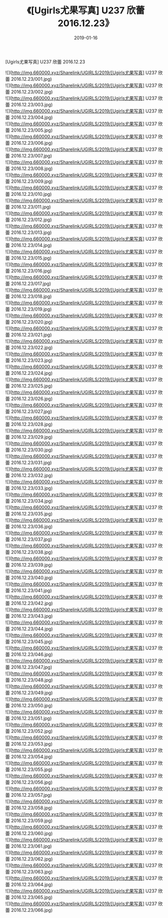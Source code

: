 ﻿---
layout: post
title:  《[Ugirls尤果写真] U237 欣蕾 2016.12.23》
date:   2019-01-16
img: http://img.660000.xyz/Sharelink/UGIRLS/2019/[Ugirls尤果写真] U237 欣蕾 2016.12.23/000.jpg
categories: [美女, 清纯, 唯美]
---

[Ugirls尤果写真] U237 欣蕾 2016.12.23

 ![](http://img.660000.xyz/Sharelink/UGIRLS/2019/[Ugirls尤果写真] U237 欣蕾 2016.12.23/001.jpg) <br>![](http://img.660000.xyz/Sharelink/UGIRLS/2019/[Ugirls尤果写真] U237 欣蕾 2016.12.23/002.jpg) <br>![](http://img.660000.xyz/Sharelink/UGIRLS/2019/[Ugirls尤果写真] U237 欣蕾 2016.12.23/003.jpg) <br>![](http://img.660000.xyz/Sharelink/UGIRLS/2019/[Ugirls尤果写真] U237 欣蕾 2016.12.23/004.jpg) <br>![](http://img.660000.xyz/Sharelink/UGIRLS/2019/[Ugirls尤果写真] U237 欣蕾 2016.12.23/005.jpg) <br>![](http://img.660000.xyz/Sharelink/UGIRLS/2019/[Ugirls尤果写真] U237 欣蕾 2016.12.23/006.jpg) <br>![](http://img.660000.xyz/Sharelink/UGIRLS/2019/[Ugirls尤果写真] U237 欣蕾 2016.12.23/007.jpg) <br>![](http://img.660000.xyz/Sharelink/UGIRLS/2019/[Ugirls尤果写真] U237 欣蕾 2016.12.23/008.jpg) <br>![](http://img.660000.xyz/Sharelink/UGIRLS/2019/[Ugirls尤果写真] U237 欣蕾 2016.12.23/009.jpg) <br>![](http://img.660000.xyz/Sharelink/UGIRLS/2019/[Ugirls尤果写真] U237 欣蕾 2016.12.23/010.jpg) <br>![](http://img.660000.xyz/Sharelink/UGIRLS/2019/[Ugirls尤果写真] U237 欣蕾 2016.12.23/011.jpg) <br>![](http://img.660000.xyz/Sharelink/UGIRLS/2019/[Ugirls尤果写真] U237 欣蕾 2016.12.23/012.jpg) <br>![](http://img.660000.xyz/Sharelink/UGIRLS/2019/[Ugirls尤果写真] U237 欣蕾 2016.12.23/013.jpg) <br>![](http://img.660000.xyz/Sharelink/UGIRLS/2019/[Ugirls尤果写真] U237 欣蕾 2016.12.23/014.jpg) <br>![](http://img.660000.xyz/Sharelink/UGIRLS/2019/[Ugirls尤果写真] U237 欣蕾 2016.12.23/015.jpg) <br>![](http://img.660000.xyz/Sharelink/UGIRLS/2019/[Ugirls尤果写真] U237 欣蕾 2016.12.23/016.jpg) <br>![](http://img.660000.xyz/Sharelink/UGIRLS/2019/[Ugirls尤果写真] U237 欣蕾 2016.12.23/017.jpg) <br>![](http://img.660000.xyz/Sharelink/UGIRLS/2019/[Ugirls尤果写真] U237 欣蕾 2016.12.23/018.jpg) <br>![](http://img.660000.xyz/Sharelink/UGIRLS/2019/[Ugirls尤果写真] U237 欣蕾 2016.12.23/019.jpg) <br>![](http://img.660000.xyz/Sharelink/UGIRLS/2019/[Ugirls尤果写真] U237 欣蕾 2016.12.23/020.jpg) <br>![](http://img.660000.xyz/Sharelink/UGIRLS/2019/[Ugirls尤果写真] U237 欣蕾 2016.12.23/021.jpg) <br>![](http://img.660000.xyz/Sharelink/UGIRLS/2019/[Ugirls尤果写真] U237 欣蕾 2016.12.23/022.jpg) <br>![](http://img.660000.xyz/Sharelink/UGIRLS/2019/[Ugirls尤果写真] U237 欣蕾 2016.12.23/023.jpg) <br>![](http://img.660000.xyz/Sharelink/UGIRLS/2019/[Ugirls尤果写真] U237 欣蕾 2016.12.23/024.jpg) <br>![](http://img.660000.xyz/Sharelink/UGIRLS/2019/[Ugirls尤果写真] U237 欣蕾 2016.12.23/025.jpg) <br>![](http://img.660000.xyz/Sharelink/UGIRLS/2019/[Ugirls尤果写真] U237 欣蕾 2016.12.23/026.jpg) <br>![](http://img.660000.xyz/Sharelink/UGIRLS/2019/[Ugirls尤果写真] U237 欣蕾 2016.12.23/027.jpg) <br>![](http://img.660000.xyz/Sharelink/UGIRLS/2019/[Ugirls尤果写真] U237 欣蕾 2016.12.23/028.jpg) <br>![](http://img.660000.xyz/Sharelink/UGIRLS/2019/[Ugirls尤果写真] U237 欣蕾 2016.12.23/029.jpg) <br>![](http://img.660000.xyz/Sharelink/UGIRLS/2019/[Ugirls尤果写真] U237 欣蕾 2016.12.23/030.jpg) <br>![](http://img.660000.xyz/Sharelink/UGIRLS/2019/[Ugirls尤果写真] U237 欣蕾 2016.12.23/031.jpg) <br>![](http://img.660000.xyz/Sharelink/UGIRLS/2019/[Ugirls尤果写真] U237 欣蕾 2016.12.23/032.jpg) <br>![](http://img.660000.xyz/Sharelink/UGIRLS/2019/[Ugirls尤果写真] U237 欣蕾 2016.12.23/033.jpg) <br>![](http://img.660000.xyz/Sharelink/UGIRLS/2019/[Ugirls尤果写真] U237 欣蕾 2016.12.23/034.jpg) <br>![](http://img.660000.xyz/Sharelink/UGIRLS/2019/[Ugirls尤果写真] U237 欣蕾 2016.12.23/035.jpg) <br>![](http://img.660000.xyz/Sharelink/UGIRLS/2019/[Ugirls尤果写真] U237 欣蕾 2016.12.23/036.jpg) <br>![](http://img.660000.xyz/Sharelink/UGIRLS/2019/[Ugirls尤果写真] U237 欣蕾 2016.12.23/037.jpg) <br>![](http://img.660000.xyz/Sharelink/UGIRLS/2019/[Ugirls尤果写真] U237 欣蕾 2016.12.23/038.jpg) <br>![](http://img.660000.xyz/Sharelink/UGIRLS/2019/[Ugirls尤果写真] U237 欣蕾 2016.12.23/039.jpg) <br>![](http://img.660000.xyz/Sharelink/UGIRLS/2019/[Ugirls尤果写真] U237 欣蕾 2016.12.23/040.jpg) <br>![](http://img.660000.xyz/Sharelink/UGIRLS/2019/[Ugirls尤果写真] U237 欣蕾 2016.12.23/041.jpg) <br>![](http://img.660000.xyz/Sharelink/UGIRLS/2019/[Ugirls尤果写真] U237 欣蕾 2016.12.23/042.jpg) <br>![](http://img.660000.xyz/Sharelink/UGIRLS/2019/[Ugirls尤果写真] U237 欣蕾 2016.12.23/043.jpg) <br>![](http://img.660000.xyz/Sharelink/UGIRLS/2019/[Ugirls尤果写真] U237 欣蕾 2016.12.23/044.jpg) <br>![](http://img.660000.xyz/Sharelink/UGIRLS/2019/[Ugirls尤果写真] U237 欣蕾 2016.12.23/045.jpg) <br>![](http://img.660000.xyz/Sharelink/UGIRLS/2019/[Ugirls尤果写真] U237 欣蕾 2016.12.23/046.jpg) <br>![](http://img.660000.xyz/Sharelink/UGIRLS/2019/[Ugirls尤果写真] U237 欣蕾 2016.12.23/047.jpg) <br>![](http://img.660000.xyz/Sharelink/UGIRLS/2019/[Ugirls尤果写真] U237 欣蕾 2016.12.23/048.jpg) <br>![](http://img.660000.xyz/Sharelink/UGIRLS/2019/[Ugirls尤果写真] U237 欣蕾 2016.12.23/049.jpg) <br>![](http://img.660000.xyz/Sharelink/UGIRLS/2019/[Ugirls尤果写真] U237 欣蕾 2016.12.23/050.jpg) <br>![](http://img.660000.xyz/Sharelink/UGIRLS/2019/[Ugirls尤果写真] U237 欣蕾 2016.12.23/051.jpg) <br>![](http://img.660000.xyz/Sharelink/UGIRLS/2019/[Ugirls尤果写真] U237 欣蕾 2016.12.23/052.jpg) <br>![](http://img.660000.xyz/Sharelink/UGIRLS/2019/[Ugirls尤果写真] U237 欣蕾 2016.12.23/053.jpg) <br>![](http://img.660000.xyz/Sharelink/UGIRLS/2019/[Ugirls尤果写真] U237 欣蕾 2016.12.23/054.jpg) <br>![](http://img.660000.xyz/Sharelink/UGIRLS/2019/[Ugirls尤果写真] U237 欣蕾 2016.12.23/055.jpg) <br>![](http://img.660000.xyz/Sharelink/UGIRLS/2019/[Ugirls尤果写真] U237 欣蕾 2016.12.23/056.jpg) <br>![](http://img.660000.xyz/Sharelink/UGIRLS/2019/[Ugirls尤果写真] U237 欣蕾 2016.12.23/057.jpg) <br>![](http://img.660000.xyz/Sharelink/UGIRLS/2019/[Ugirls尤果写真] U237 欣蕾 2016.12.23/058.jpg) <br>![](http://img.660000.xyz/Sharelink/UGIRLS/2019/[Ugirls尤果写真] U237 欣蕾 2016.12.23/059.jpg) <br>![](http://img.660000.xyz/Sharelink/UGIRLS/2019/[Ugirls尤果写真] U237 欣蕾 2016.12.23/060.jpg) <br>![](http://img.660000.xyz/Sharelink/UGIRLS/2019/[Ugirls尤果写真] U237 欣蕾 2016.12.23/061.jpg) <br>![](http://img.660000.xyz/Sharelink/UGIRLS/2019/[Ugirls尤果写真] U237 欣蕾 2016.12.23/062.jpg) <br>![](http://img.660000.xyz/Sharelink/UGIRLS/2019/[Ugirls尤果写真] U237 欣蕾 2016.12.23/063.jpg) <br>![](http://img.660000.xyz/Sharelink/UGIRLS/2019/[Ugirls尤果写真] U237 欣蕾 2016.12.23/064.jpg) <br>![](http://img.660000.xyz/Sharelink/UGIRLS/2019/[Ugirls尤果写真] U237 欣蕾 2016.12.23/065.jpg) <br>![](http://img.660000.xyz/Sharelink/UGIRLS/2019/[Ugirls尤果写真] U237 欣蕾 2016.12.23/066.jpg) <br>